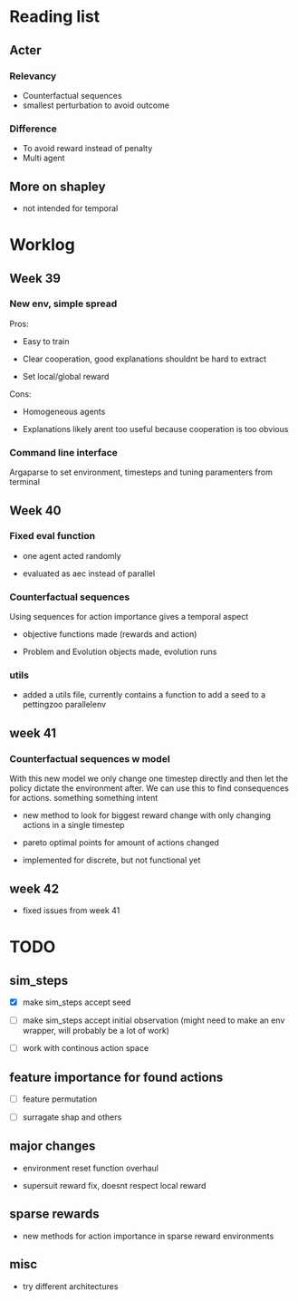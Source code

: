 
# Reading list
## Acter
### Relevancy
* Counterfactual sequences
* smallest perturbation to avoid outcome

### Difference
* To avoid reward instead of penalty
* Multi agent

## More on shapley

* not intended for temporal


# Worklog
## Week 39
### New env, simple spread
Pros:

* Easy to train

* Clear cooperation, good explanations shouldnt be hard to extract

* Set local/global reward

Cons:

* Homogeneous agents

* Explanations likely arent too useful because cooperation is too obvious

### Command line interface
Argaparse to set environment, timesteps and tuning paramenters from terminal


## Week 40
### Fixed eval function

* one agent acted randomly

* evaluated as aec instead of parallel

### Counterfactual sequences

Using sequences for action importance gives a temporal aspect

* objective functions made (rewards and action)

* Problem and Evolution objects made, evolution runs

### utils

* added a utils file, currently contains a function to add a seed to a pettingzoo parallelenv

## week 41
### Counterfactual sequences w model

With this new model we only change one timestep directly and then let the policy dictate the environment after. We can use this to find consequences for actions. something something intent

* new method to look for biggest reward change with only changing actions in a single timestep

* pareto optimal points for amount of actions changed

* implemented for discrete, but not functional yet

## week 42

* fixed issues from week 41


# TODO

## sim\_steps

* [x] make sim\_steps accept seed

* [ ] make sim\_steps accept initial observation (might need to make an env wrapper, will probably be a lot of work)

* [ ] work with continous action space

## feature importance for found actions

* [ ] feature permutation

* [ ] surragate shap and others

## major changes

* environment reset function overhaul

* supersuit reward fix, doesnt respect local reward

## sparse rewards

* new methods for action importance in sparse reward environments

## misc

* try different architectures
